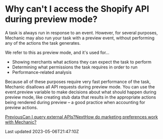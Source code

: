 # Why can't I access the Shopify API during preview mode?

A task is always run in response to an event. However, for several purposes, Mechanic may also run your task with a preview event, without performing any of the actions the task generates.

We refer to this as preview mode, and it's used for...

- Showing merchants what actions they can expect the task to perform
- Determining what permissions the task requires in order to run
- Performance-related analysis

Because all of these purposes require very fast performance of the task, Mechanic disallows all API requests during preview mode. You can use the event.preview variable to make decisions about what should happen during preview mode, like creating stub data that results in the appropriate actions being rendered during preview – a good practice when accounting for preview actions.

[PreviousCan I query external APIs?](/faq/can-i-query-external-apis)[NextHow do marketing preferences work with Mechanic?](/faq/how-do-marketing-preferences-work-with-mechanic)

Last updated 2023-05-06T21:47:10Z